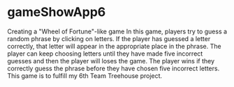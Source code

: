 # gameShowApp6
 Creating a "Wheel of Fortune"-like game 
In this game, players try to guess a random phrase by clicking on letters. If the player has guessed a letter correctly, that letter will appear in the appropriate place in the phrase. The player can keep choosing letters until they have made five incorrect guesses and then the player will loses the game. The player wins if they correctly guess the phrase before they have chosen five incorrect letters. This game is to fulfill my 6th Team Treehouse project.  